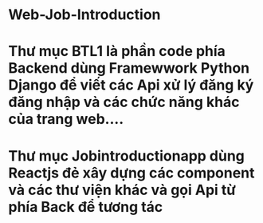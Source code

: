 # Web-Job-Introduction
# Thư mục BTL1 là phần code phía Backend dùng Framewwork Python Django để viết các Api xử lý đăng ký đăng nhập và các chức năng khác của trang web....
# Thư mục Jobintroductionapp dùng Reactjs đẻ xây dựng các component và các thư viện khác và gọi Api từ phía Back để tương tác
